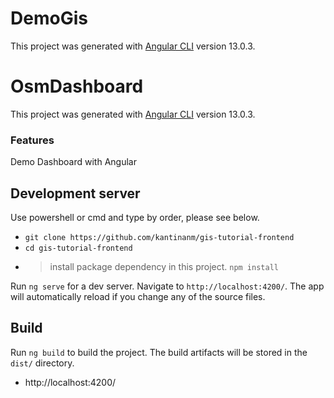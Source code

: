 # DemoGis

This project was generated with [Angular CLI](https://github.com/angular/angular-cli) version 13.0.3.

# OsmDashboard

This project was generated with [Angular CLI](https://github.com/angular/angular-cli) version 13.0.3.

### Features

Demo Dashboard with Angular

## Development server

Use powershell or cmd and type by order, please see below.

- `git clone https://github.com/kantinanm/gis-tutorial-frontend`
- `cd gis-tutorial-frontend`
- > install package dependency in this project.
  > `npm install`

Run `ng serve` for a dev server. Navigate to `http://localhost:4200/`. The app will automatically reload if you change any of the source files.

## Build

Run `ng build` to build the project. The build artifacts will be stored in the `dist/` directory.

- http://localhost:4200/

```

```

